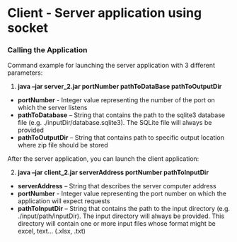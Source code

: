 # Client - Server application using socket

### Calling the Application

Command example for launching the server application with 3 different parameters:

1. **java –jar server_2.jar portNumber pathToDataBase pathToOutputDir**
* **portNumber** - Integer value representing the number of the port on which the server listens
* **pathToDatabase** – String that contains the path to the sqlite3 database file (e.g. ./inputDir/database.sqlite3). The SQLite file will always be provided
* **pathToOutputDir** – String that contains path to specific output location where zip file should be stored

After the server application, you can launch the client application:

2. **java –jar client_2.jar serverAddress portNumber pathToInputDir**
* **serverAddress** – String that describes the server computer address
* **portNumber** - Integer value representing the port number on which the application will expect requests
* **pathToInputDir** – String that contains the path to the input directory (e.g. ./input/path/inputDir). The input directory will always be provided. This directory will contain one or more input files whose format might be excel, text… (.xlsx, .txt)
